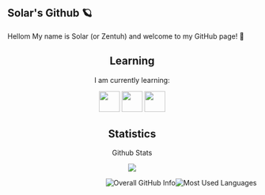 <!--- 
<h2 align="center">Contact</h2>
<p align="center">You can contact me using my discord: Zentuh#3070</p>
-->

## Solar's Github 🪐
Hellom My name is Solar (or Zentuh) and welcome to my GitHub page! 👋

<h2 align="center">Learning</h2>
<p align="center">I am currently learning:</p>

<p align="center">
  <img src="https://img.shields.io/badge/Python-3776AB?style=for-the-badge&logo=python&logoColor=black" height='42px'/>
  <img src="https://img.shields.io/badge/Java-e97f00?style=for-the-badge&logo=Java&logoColor=white" height='42px'/>
  <img src="https://img.shields.io/badge/JS-000000?style=for-the-badge&logo=javascript&logoColor=orange" height='42px'>
</p>

<h2 align="center">Statistics</h2>
<p align="center">Github Stats</p>
<p align="center">
<img src="https://github-readme-stats.vercel.app/api?username=SolarOfficial&show_icons=true&hide_border=true&theme=dark" />
</p>

<p align="center">
<img style="float: right;" alt="Most Used Languages" src="https://github-readme-stats.vercel.app/api/top-langs/?username=SolarOfficial&layout=compact&hide_border=true&theme=dark" />
</p>

<p align="center">
<img style="float: right;" alt="Overall GitHub Info" src="https://metrics.lecoq.io/solarofficial?template=classic&followup=1&isocalendar=1&languages=1&isocalendar.duration=half-year&config.timezone=America%2FConnecticut" />
</p>
